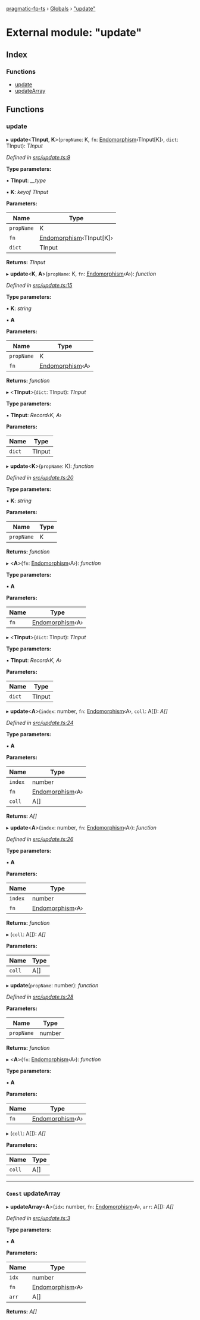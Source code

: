 [pragmatic-fp-ts](../README.md) › [Globals](../globals.md) › ["update"](_update_.md)

# External module: "update"

## Index

### Functions

* [update](_update_.md#update)
* [updateArray](_update_.md#const-updatearray)

## Functions

###  update

▸ **update**<**TInput**, **K**>(`propName`: K, `fn`: [Endomorphism](_types_.md#endomorphism)‹TInput[K]›, `dict`: TInput): *TInput*

*Defined in [src/update.ts:9](https://github.com/hermann-p/pragmatic-fp-ts/blob/ff16101/src/update.ts#L9)*

**Type parameters:**

▪ **TInput**: *__type*

▪ **K**: *keyof TInput*

**Parameters:**

Name | Type |
------ | ------ |
`propName` | K |
`fn` | [Endomorphism](_types_.md#endomorphism)‹TInput[K]› |
`dict` | TInput |

**Returns:** *TInput*

▸ **update**<**K**, **A**>(`propName`: K, `fn`: [Endomorphism](_types_.md#endomorphism)‹A›): *function*

*Defined in [src/update.ts:15](https://github.com/hermann-p/pragmatic-fp-ts/blob/ff16101/src/update.ts#L15)*

**Type parameters:**

▪ **K**: *string*

▪ **A**

**Parameters:**

Name | Type |
------ | ------ |
`propName` | K |
`fn` | [Endomorphism](_types_.md#endomorphism)‹A› |

**Returns:** *function*

▸ <**TInput**>(`dict`: TInput): *TInput*

**Type parameters:**

▪ **TInput**: *Record‹K, A›*

**Parameters:**

Name | Type |
------ | ------ |
`dict` | TInput |

▸ **update**<**K**>(`propName`: K): *function*

*Defined in [src/update.ts:20](https://github.com/hermann-p/pragmatic-fp-ts/blob/ff16101/src/update.ts#L20)*

**Type parameters:**

▪ **K**: *string*

**Parameters:**

Name | Type |
------ | ------ |
`propName` | K |

**Returns:** *function*

▸ <**A**>(`fn`: [Endomorphism](_types_.md#endomorphism)‹A›): *function*

**Type parameters:**

▪ **A**

**Parameters:**

Name | Type |
------ | ------ |
`fn` | [Endomorphism](_types_.md#endomorphism)‹A› |

▸ <**TInput**>(`dict`: TInput): *TInput*

**Type parameters:**

▪ **TInput**: *Record‹K, A›*

**Parameters:**

Name | Type |
------ | ------ |
`dict` | TInput |

▸ **update**<**A**>(`index`: number, `fn`: [Endomorphism](_types_.md#endomorphism)‹A›, `coll`: A[]): *A[]*

*Defined in [src/update.ts:24](https://github.com/hermann-p/pragmatic-fp-ts/blob/ff16101/src/update.ts#L24)*

**Type parameters:**

▪ **A**

**Parameters:**

Name | Type |
------ | ------ |
`index` | number |
`fn` | [Endomorphism](_types_.md#endomorphism)‹A› |
`coll` | A[] |

**Returns:** *A[]*

▸ **update**<**A**>(`index`: number, `fn`: [Endomorphism](_types_.md#endomorphism)‹A›): *function*

*Defined in [src/update.ts:26](https://github.com/hermann-p/pragmatic-fp-ts/blob/ff16101/src/update.ts#L26)*

**Type parameters:**

▪ **A**

**Parameters:**

Name | Type |
------ | ------ |
`index` | number |
`fn` | [Endomorphism](_types_.md#endomorphism)‹A› |

**Returns:** *function*

▸ (`coll`: A[]): *A[]*

**Parameters:**

Name | Type |
------ | ------ |
`coll` | A[] |

▸ **update**(`propName`: number): *function*

*Defined in [src/update.ts:28](https://github.com/hermann-p/pragmatic-fp-ts/blob/ff16101/src/update.ts#L28)*

**Parameters:**

Name | Type |
------ | ------ |
`propName` | number |

**Returns:** *function*

▸ <**A**>(`fn`: [Endomorphism](_types_.md#endomorphism)‹A›): *function*

**Type parameters:**

▪ **A**

**Parameters:**

Name | Type |
------ | ------ |
`fn` | [Endomorphism](_types_.md#endomorphism)‹A› |

▸ (`coll`: A[]): *A[]*

**Parameters:**

Name | Type |
------ | ------ |
`coll` | A[] |

___

### `Const` updateArray

▸ **updateArray**<**A**>(`idx`: number, `fn`: [Endomorphism](_types_.md#endomorphism)‹A›, `arr`: A[]): *A[]*

*Defined in [src/update.ts:3](https://github.com/hermann-p/pragmatic-fp-ts/blob/ff16101/src/update.ts#L3)*

**Type parameters:**

▪ **A**

**Parameters:**

Name | Type |
------ | ------ |
`idx` | number |
`fn` | [Endomorphism](_types_.md#endomorphism)‹A› |
`arr` | A[] |

**Returns:** *A[]*

